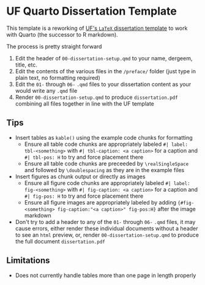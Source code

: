 # UF Quarto Dissertation Template

This template is a reworking of [UF's `LaTeX` dissertation template](https://it.ufl.edu/helpdesk/graduate-resources/ms-word--latex-templates/) to work with Quarto (the successor to R markdown).

The process is pretty straight forward

1. Edit the header of `00-dissertation-setup.qmd` to your name, dergeem, title, etc.
2. Edit the contents of the various files in the `/preface/` folder (just type in plain text, no formatting required)
3. Edit the `01-` through `06-` `.qmd` files to your dissertation content as your would write any `.qmd` file
4. Render `00-dissertation-setup.qmd` to produce `dissertation.pdf` combining all files together in line with the UF template

## Tips

- Insert tables as `kable()` using the example code chunks for formatting
  - Ensure all table code chunks are appropriately labeled `#| label: tbl-<something>` with `#| tbl-caption: <a caption>` for a caption and `#| tbl-pos: H`  to try and force placement there
  - Ensure all table code chunks are preceeded by `\realSingleSpace` and followed by `\doublespacing` as they are in the example files
- Insert figures as chunk output or directly as images
  - Ensure all figure code chunks are appropriately labeled `#| label: fig-<something>` with `#| fig-caption: <a caption>` for a caption and `#| fig-pos: H`  to try and force placement there
  - Ensure all figure images are appropriately labeled by adding `{#fig-<something> fig-caption:"<a caption>" fig-pos:H}` after the image markdown
- Don't try to add a header to any of the `01-` through `06-` `.qmd` files, it may cause errors, either render these individual documents without a header to see an `html` preview, or, render `00-dissertation-setup.qmd` to produce the full document `dissertation.pdf` 

## Limitations

- Does not currently handle tables more than one page in length properly
